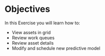 # Objectives
In this Exercise you will learn how to:

* View assets in grid
* Review work queues
* Review asset details
* Modify and schedule new predictive model 
